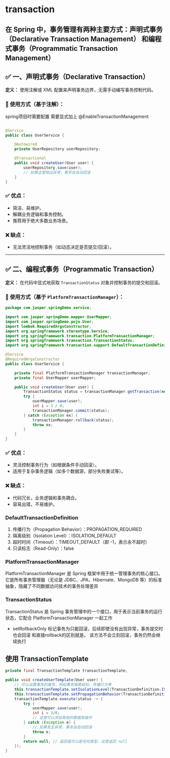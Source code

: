 # transaction

在 Spring 中，事务管理有两种主要方式：**声明式事务（Declarative Transaction Management）
**和**编程式事务（Programmatic Transaction Management）**
---

## ✅ 一、声明式事务（Declarative Transaction）

**定义：** 使用注解或 XML 配置来声明事务边界，无需手动编写事务控制代码。

### 🔧 使用方式（基于注解）：

spring项目时需要配置 需要显式加上 @EnableTransactionManagement

```java

@Service
public class UserService {

    @Autowired
    private UserRepository userRepository;

    @Transactional
    public void createUser(User user) {
        userRepository.save(user);
        // 如果这里抛出异常，事务会自动回滚
    }
}
```

### ✅ 优点：

- 简洁、易维护。
- 解耦业务逻辑和事务控制。
- 推荐用于绝大多数业务场景。

### ❌ 缺点：

- 无法灵活地控制事务（如动态决定是否提交/回滚）。

---

## ✅ 二、编程式事务（Programmatic Transaction）

**定义：** 在代码中显式地获取 `TransactionStatus` 对象并控制事务的提交和回滚。

### 🔧 使用方式（基于 `PlatformTransactionManager`）：

```java
package com.jasper.springDemo.service;

import com.jasper.springDemo.mapper.UserMapper;
import com.jasper.springDemo.pojo.User;
import lombok.RequiredArgsConstructor;
import org.springframework.stereotype.Service;
import org.springframework.transaction.PlatformTransactionManager;
import org.springframework.transaction.TransactionStatus;
import org.springframework.transaction.support.DefaultTransactionDefinition;

@Service
@RequiredArgsConstructor
public class UserService {

    private final PlatformTransactionManager transactionManager;
    private final UserMapper userMapper;

    public void createUser(User user) {
        TransactionStatus status = transactionManager.getTransaction(new DefaultTransactionDefinition());
        try {
            userMapper.save(user);
            int i = 3 / 0;
            transactionManager.commit(status);
        } catch (Exception ex) {
            transactionManager.rollback(status);
            throw ex;
        }
    }
}
```

### ✅ 优点：

- 灵活控制事务行为（如根据条件手动回滚）。
- 适用于复杂事务逻辑（如多个数据源，部分失败重试等）。

### ❌ 缺点：

- 代码冗长，业务逻辑和事务耦合。
- 容易出错，不易维护。

### DefaultTransactionDefinition

1. 传播行为（Propagation Behavior）：PROPAGATION_REQUIRED
2. 隔离级别（Isolation Level）：ISOLATION_DEFAULT
3. 超时时间（Timeout）：TIMEOUT_DEFAULT（即 -1，表示永不超时）
4. 只读标志（Read-Only）：false

### PlatformTransactionManager
PlatformTransactionManager 是 Spring 框架中用于统一管理事务的核心接口。它是所有事务管理器（无论是 JDBC、JPA、Hibernate、MongoDB 等）的标准抽象，隐藏了不同数据访问技术的事务处理差异

### TransactionStatus
TransactionStatus 是 Spring 事务管理中的一个接口，用于表示当前事务的运行状态，它配合 PlatformTransactionManager 一起工作

- setRollbackOnly 标记事务为只能回滚，后续即使没有出现异常，事务提交时也会回滚      和直接rollback的区别就是。   该方法不会立刻回滚，事务仍然会继续执行

## 使用 TransactionTemplate

```java
private final TransactionTemplate transactionTemplate;

public void createUserTemplate(User user) {
    // 可以设置事务的属性，例如事务隔离级别，传播行为等
    this.transactionTemplate.setIsolationLevel(TransactionDefinition.ISOLATION_READ_COMMITTED);
    this.transactionTemplate.setPropagationBehavior(TransactionDefinition.PROPAGATION_REQUIRED);
    transactionTemplate.execute(status -> {
        try {
            userMapper.save(user);
            int i = 3/0;
            // 这里可以添加其他的数据库操作
        } catch (Exception e) {
            // 如果发生异常，事务会自动回滚
            throw e;
        }
        return null; // 返回值可以是任何类型，这里返回 null
    });
}
```